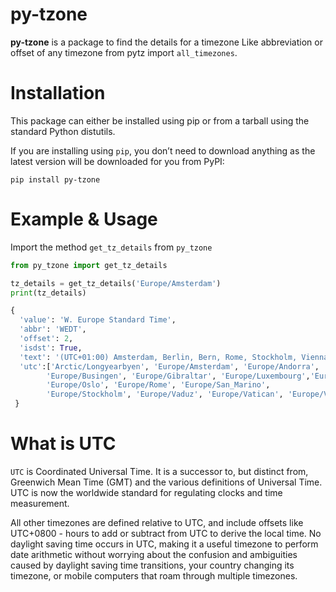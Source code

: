 # py-tzone

**py-tzone** is a package to find the details for a timezone Like abbreviation or offset of any timezone from pytz import ```all_timezones```.

# Installation

This package can either be installed using pip or from a tarball using the standard Python distutils.

If you are installing using ```pip```, you don’t need to download anything as the latest version will be downloaded for you from PyPI:

```
pip install py-tzone
```
# Example & Usage

Import the method ```get_tz_details``` from ```py_tzone```

```python
from py_tzone import get_tz_details

tz_details = get_tz_details('Europe/Amsterdam')
print(tz_details)
```

```python
{
  'value': 'W. Europe Standard Time',
  'abbr': 'WEDT',
  'offset': 2, 
  'isdst': True,
  'text': '(UTC+01:00) Amsterdam, Berlin, Bern, Rome, Stockholm, Vienna',
  'utc':['Arctic/Longyearbyen', 'Europe/Amsterdam', 'Europe/Andorra', 'Europe/Berlin',
        'Europe/Busingen', 'Europe/Gibraltar', 'Europe/Luxembourg','Europe/Malta','Europe/Monaco', 
        'Europe/Oslo', 'Europe/Rome', 'Europe/San_Marino',                                               
        'Europe/Stockholm', 'Europe/Vaduz', 'Europe/Vatican', 'Europe/Vienna','Europe/Zurich']
 }
```


# What is UTC

`UTC` is Coordinated Universal Time. It is a successor to, but distinct from, Greenwich Mean Time (GMT) and the various definitions of Universal Time. UTC is now the worldwide standard for regulating clocks and time measurement.

All other timezones are defined relative to UTC, and include offsets like UTC+0800 - hours to add or subtract from UTC to derive the local time. No daylight saving time occurs in UTC, making it a useful timezone to perform date arithmetic without worrying about the confusion and ambiguities caused by daylight saving time transitions, your country changing its timezone, or mobile computers that roam through multiple timezones.

